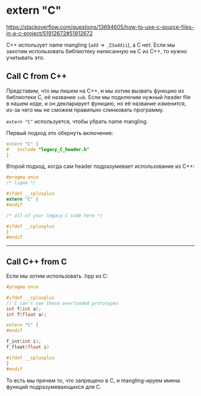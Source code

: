 # extern "C"

https://stackoverflow.com/questions/13694605/how-to-use-c-source-files-in-a-c-project/51912672#51912672

C++ использует name mangling (`add` -> `_Z3addii`), а C нет.
Если мы захотим использовать библиотеку написанную на C из C++,
то нужно учитывать это.

## Call C from C++

Представим, что мы пишем на C++, и мы хотим вызвать функцию из библиотеки C, её название `sub`.
Если мы подключим нужный header file в нашем коде, и он декларирует функцию, но её название изменится,
из-за чего мы не сможем правильно слинковать программу.

`extern "C"` используется, чтобы убрать name mangling.

Первый подход это обернуть включение:
```cpp
extern "C" {
#   include "legacy_C_header.h"
}
```

Второй подход, когда сам header подразумевает использование из C++:
```c
#pragma once
/* ligma */

#ifdef __cplusplus
extern "C" {
#endif

/* all of your legacy C code here */

#ifdef __cplusplus
}
#endif
```

---

## Call C++ from C

Если мы хотим использовать .hpp из C:
```cpp
#pragma once

#ifdef __cplusplus
// C can't see these overloaded prototypes
int f(int a);
int f(float a);

extern "C" {
#endif

f_int(int i);
f_float(float i)

#ifdef __cplusplus
}
#endif
```

То есть мы прячем то, что запрещено в C,
и mangling-ируем имена функций подразумевающихся для C.
